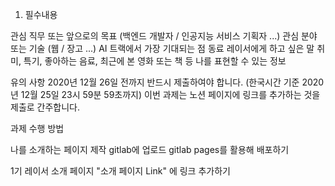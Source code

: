 1. 필수내용

관심 직무 또는 앞으로의 목표 (백엔드 개발자 / 인공지능 서비스 기획자 ...)
관심 분야 또는 기술 (웹 / 장고 ...)
AI 트랙에서 가장 기대되는 점
동료 레이서에게 하고 싶은 말
취미, 특기, 좋아하는 음료, 최근에 본 영화 또는 책 등 나를 표현할 수 있는 정보


유의 사항
2020년 12월 26일 전까지 반드시 제출하여야 합니다.
(한국시간 기준 2020년 12월 25일 23시 59분 59초까지)
이번 과제는 노션 페이지에 링크를 추가하는 것을 제출로 간주합니다.

과제 수행 방법

나를 소개하는 페이지 제작
gitlab에 업로드
gitlab pages를 활용해 배포하기

1기 레이서 소개 페이지 "소개 페이지 Link" 에 링크 추가하기
